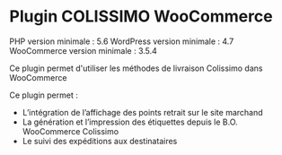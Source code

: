 # Plugin COLISSIMO WooCommerce

PHP version minimale : 5.6
WordPress version minimale : 4.7
WooCommerce version minimale : 3.5.4

Ce plugin permet d'utiliser les méthodes de livraison Colissimo dans WooCommerce

Ce plugin permet :
* L’intégration de l’affichage des points retrait sur le site marchand
* La génération et l’impression des étiquettes depuis le B.O. WooCommerce Colissimo
* Le suivi des expéditions aux destinataires
